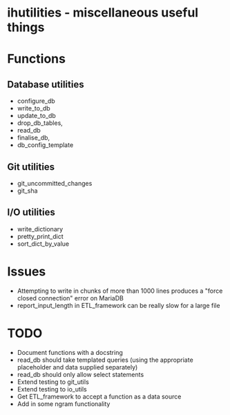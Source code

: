# ihutilities - miscellaneous useful things

# Functions

## Database utilities

* configure_db 
* write_to_db
* update_to_db 
* drop_db_tables, 
* read_db
* finalise_db,
* db_config_template

## Git utilities

* git_uncommitted_changes
* git_sha

## I/O utilities

* write_dictionary
* pretty_print_dict
* sort_dict_by_value

# Issues

* Attempting to write in chunks of more than 1000 lines produces a "force closed connection" error on MariaDB 
* report_input_length in ETL_framework can be really slow for a large file

# TODO

* Document functions with a docstring
* read_db should take templated queries (using the appropriate placeholder and data supplied separately)
* read_db should only allow select statements
* Extend testing to git_utils
* Extend testing to io_utils
* Get ETL_framework to accept a function as a data source
* Add in some ngram functionality
